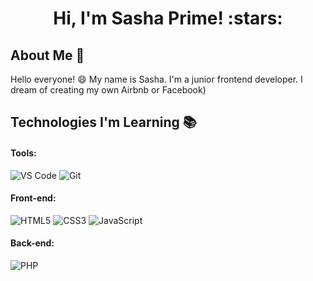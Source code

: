 <h1 align="center">Hi, I'm Sasha Prime! :stars:</h1>

## About Me :wave:

Hello everyone! :smile: My name is Sasha.
I'm a junior frontend developer.
I dream of creating my own Airbnb or Facebook)


## Technologies I'm Learning :books:

#### Tools:

![VS Code](https://img.shields.io/badge/Visual_Studio_Code-0078D4?style=for-the-badge&logo=visual%20studio%20code&logoColor=white)
![Git](https://img.shields.io/badge/GIT-E44C30?style=for-the-badge&logo=git&logoColor=white)


#### Front-end:
![HTML5](https://img.shields.io/badge/HTML5-E34F26?style=for-the-badge&logo=html5&logoColor=white)
![CSS3](https://img.shields.io/badge/CSS3-1572B6?style=for-the-badge&logo=css3&logoColor=white)
![JavaScript](https://img.shields.io/badge/JavaScript-F7DF1E?style=for-the-badge&logo=javascript&logoColor=black)


#### Back-end:
![PHP](https://img.shields.io/badge/PHP-777BB4?style=for-the-badge&logo=php&logoColor=white)
